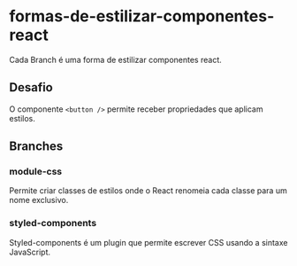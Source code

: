 # formas-de-estilizar-componentes-react
Cada Branch é uma forma de estilizar componentes react.

## **Desafio**

O componente `<button />` permite receber propriedades que aplicam estilos.

## **Branches**

### **module-css**

Permite criar classes de estilos onde o React renomeia cada classe para um nome exclusivo.

### **styled-components**

Styled-components é um plugin que permite escrever CSS usando a sintaxe JavaScript.

